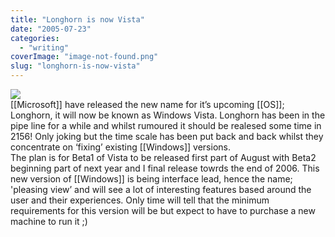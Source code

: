```yaml
---
title: "Longhorn is now Vista"
date: "2005-07-23"
categories: 
  - "writing"
coverImage: "image-not-found.png"
slug: "longhorn-is-now-vista"
---
```


![](/images/vista.jpg)  
\[\[Microsoft\]\] have released the new name for it’s upcoming \[\[OS\]\]; Longhorn, it will now be known as Windows Vista. Longhorn has been in the pipe line for a while and whilst rumoured it should be realesed some time in 2156! Only joking but the time scale has been put back and back whilst they concentrate on ‘fixing’ existing \[\[Windows\]\] versions.  
The plan is for Beta1 of Vista to be released first part of August with Beta2 beginning part of next year and I final release towrds the end of 2006. 
This new version of \[\[Windows\]\] is being interface lead, hence the name; 'pleasing view’ and will see a lot of interesting features based around the user and their experiences. Only time will tell that the minimum requirements for this version will be but expect to have to purchase a new machine to run it ;)
